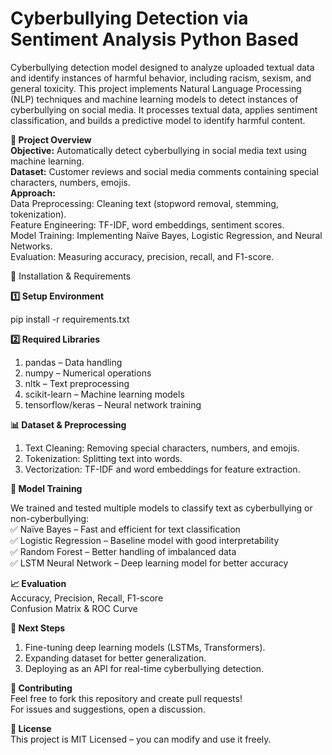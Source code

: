 # Cyberbullying Detection via Sentiment Analysis Python Based
Cyberbullying detection model designed to analyze uploaded textual data and identify instances of harmful behavior, including racism, sexism, and general toxicity. This project implements Natural Language Processing (NLP) techniques and machine learning models to detect instances of cyberbullying on social media. It processes textual data, applies sentiment classification, and builds a predictive model to identify harmful content.

**🚀 Project Overview**<br>
**Objective:** Automatically detect cyberbullying in social media text using machine learning.<br>
**Dataset:** Customer reviews and social media comments containing special characters, numbers, emojis.<br>
**Approach:<br>**
Data Preprocessing: Cleaning text (stopword removal, stemming, tokenization).<br>
Feature Engineering: TF-IDF, word embeddings, sentiment scores.<br>
Model Training: Implementing Naïve Bayes, Logistic Regression, and Neural Networks.<br>
Evaluation: Measuring accuracy, precision, recall, and F1-score.<br>

🔧 Installation & Requirements

**1️⃣ Setup Environment**

pip install -r requirements.txt

**2️⃣ Required Libraries**

1. pandas – Data handling
2. numpy – Numerical operations
3. nltk – Text preprocessing
4. scikit-learn – Machine learning models
5. tensorflow/keras – Neural network training

**📊 Dataset & Preprocessing**

1. Text Cleaning: Removing special characters, numbers, and emojis.
2. Tokenization: Splitting text into words.
3. Vectorization: TF-IDF and word embeddings for feature extraction.
   
**🤖 Model Training**

We trained and tested multiple models to classify text as cyberbullying or non-cyberbullying:<br>
✅ Naïve Bayes – Fast and efficient for text classification<br>
✅ Logistic Regression – Baseline model with good interpretability<br>
✅ Random Forest – Better handling of imbalanced data<br>
✅ LSTM Neural Network – Deep learning model for better accuracy<br>

**📈 Evaluation**<BR>
Accuracy, Precision, Recall, F1-score<br>
Confusion Matrix & ROC Curve<br>

**📌 Next Steps**<br>
1. Fine-tuning deep learning models (LSTMs, Transformers).
2. Expanding dataset for better generalization.
3. Deploying as an API for real-time cyberbullying detection.
   
**🤝 Contributing**<br>
Feel free to fork this repository and create pull requests!<br>
For issues and suggestions, open a discussion.<br>

**📜 License**<br>
This project is MIT Licensed – you can modify and use it freely.<br>
